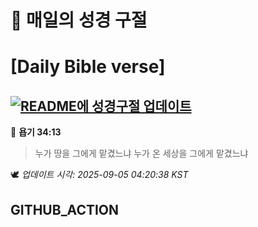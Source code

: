 # 🙏 매일의 성경 구절
# [Daily Bible verse]
## [![README에 성경구절 업데이트](https://github.com/DONGSUKA/first_test/actions/workflows/update-readme-bible.yml/badge.svg)](https://github.com/DONGSUKA/first_test/actions/workflows/update-readme-bible.yml)
<!-- START_BIBLE_VERSE -->
📖 **욥기 34:13**
> 누가 땅을 그에게 맡겼느냐 누가 온 세상을 그에게 맡겼느냐

🕊️ _업데이트 시각: 2025-09-05 04:20:38 KST_
  <!-- END_BIBLE_VERSE -->
## GITHUB_ACTION
